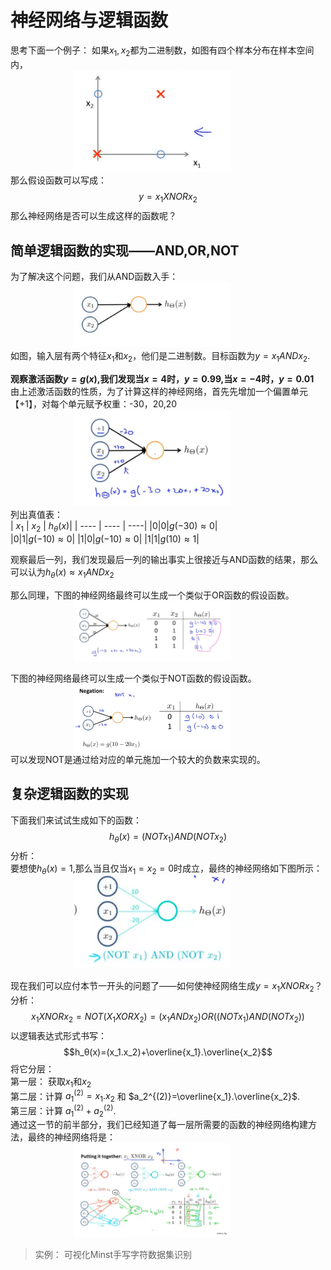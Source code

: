 <style>
img{
    width: 50%;
    padding-left: 20%;
}
</style>
# 神经网络与逻辑函数
思考下面一个例子：
如果$x_1,x_2$都为二进制数，如图有四个样本分布在样本空间内，  
![](https://raw.githubusercontent.com/l61012345/Pic/master/img/20210101151549.png)    
那么假设函数可以写成：
$$y=x_1 XNOR x_2$$
那么神经网络是否可以生成这样的函数呢？ 
## 简单逻辑函数的实现——AND,OR,NOT
为了解决这个问题，我们从AND函数入手：  
![](https://raw.githubusercontent.com/l61012345/Pic/master/img/20210101151722.png)  
如图，输入层有两个特征$x_1$和$x_2$，他们是二进制数。目标函数为$y=x_1 AND x_2$.  
  
**观察激活函数$y=g(x)$,我们发现当$x=4$时，$y=0.99$,当$x=-4$时，$y=0.01$**  
由上述激活函数的性质，为了计算这样的神经网络，首先先增加一个偏置单元 【+1】，对每个单元赋予权重：-30，20,20
![](https://raw.githubusercontent.com/l61012345/Pic/master/img/20210101152043.png)    
列出真值表：  
| $x_1$ | $x_2$ | $h_θ(x)$|
| ---- | ---- | ----|
|0|0|$g(-30)≈0$|  
|0|1|$g(-10)≈0$|
|1|0|$g(-10)≈0$|
|1|1|$g(10)≈1$|

观察最后一列，我们发现最后一列的输出事实上很接近与AND函数的结果，那么可以认为$h_θ(x) ≈ x_1 AND x_2$

那么同理，下图的神经网络最终可以生成一个类似于OR函数的假设函数。  
![](https://raw.githubusercontent.com/l61012345/Pic/master/img/20210101152850.png)  

下图的神经网络最终可以生成一个类似于NOT函数的假设函数。   
![](https://raw.githubusercontent.com/l61012345/Pic/master/img/20210101153145.png)   
可以发现NOT是通过给对应的单元施加一个较大的负数来实现的。

## 复杂逻辑函数的实现
下面我们来试试生成如下的函数：  
$$h_θ(x)=(NOT x_1)AND(NOT x_2)$$
分析：  
要想使$h_θ(x)=1$,那么当且仅当$x_1=x_2=0$时成立，最终的神经网络如下图所示：   
![](https://raw.githubusercontent.com/l61012345/Pic/master/img/20210101154246.png)   

现在我们可以应付本节一开头的问题了——如何使神经网络生成$y=x_1 XNOR x_2$？  
分析： 
$$x_1XNORx_2=NOT(X_1 XOR X_2)=(x_1 AND x_2)OR((NOT x_1) AND (NOT x_2))$$
以逻辑表达式形式书写：
$$h_θ(x)=(x_1.x_2)+\overline{x_1}.\overline{x_2}$$
将它分层：  
第一层： 获取$x_1$和$x_2$  
第二层：计算  $a_1^{(2)}=x_1.x_2$  和  $a_2^{(2)}=\overline{x_1}.\overline{x_2}$.  
第三层：计算  $a_1^{(2)}+a_2^{(2)}$.  
通过这一节的前半部分，我们已经知道了每一层所需要的函数的神经网络构建方法，最终的神经网络将是：  
![](https://raw.githubusercontent.com/l61012345/Pic/master/img/20210101155720.png)   

>实例： 可视化Minst手写字符数据集识别